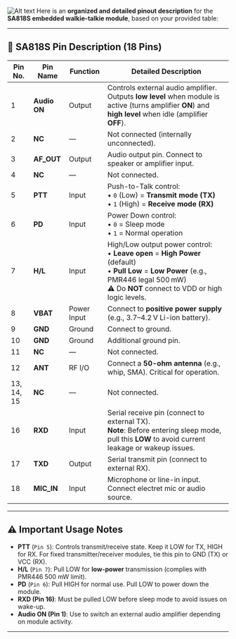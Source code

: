 ![Alt text](image.png)
Here is an **organized and detailed pinout description** for the **SA818S embedded walkie-talkie module**, based on your provided table:

---

## 📌 SA818S Pin Description (18 Pins)

| **Pin No.** | **Pin Name** | **Function** | **Detailed Description**                                                                                                                                                                             |
| ----------- | ------------ | ------------ | ---------------------------------------------------------------------------------------------------------------------------------------------------------------------------------------------------- |
| 1           | **Audio ON** | Output       | Controls external audio amplifier. Outputs **low level** when module is active (turns amplifier **ON**) and **high level** when idle (amplifier **OFF**).                                            |
| 2           | **NC**       | —            | Not connected (internally unconnected).                                                                                                                                                              |
| 3           | **AF\_OUT**  | Output       | Audio output pin. Connect to speaker or amplifier input.                                                                                                                                             |
| 4           | **NC**       | —            | Not connected.                                                                                                                                                                                       |
| 5           | **PTT**      | Input        | Push-to-Talk control: <br>• `0` (Low) = **Transmit mode (TX)** <br>• `1` (High) = **Receive mode (RX)**                                                                                              |
| 6           | **PD**       | Input        | Power Down control: <br>• `0` = Sleep mode <br>• `1` = Normal operation                                                                                                                              |
| 7           | **H/L**      | Input        | High/Low output power control: <br>• **Leave open** = **High Power** (default) <br>• **Pull Low** = **Low Power** (e.g., PMR446 legal 500 mW) <br>⚠️ Do **NOT** connect to VDD or high logic levels. |
| 8           | **VBAT**     | Power Input  | Connect to **positive power supply** (e.g., 3.7–4.2 V Li-ion battery).                                                                                                                               |
| 9           | **GND**      | Ground       | Connect to ground.                                                                                                                                                                                   |
| 10          | **GND**      | Ground       | Additional ground pin.                                                                                                                                                                               |
| 11          | **NC**       | —            | Not connected.                                                                                                                                                                                       |
| 12          | **ANT**      | RF I/O       | Connect a **50-ohm antenna** (e.g., whip, SMA). Critical for operation.                                                                                                                              |
| 13, 14, 15  | **NC**       | —            | Not connected.                                                                                                                                                                                       |
| 16          | **RXD**      | Input        | Serial receive pin (connect to external TX). <br>**Note**: Before entering sleep mode, pull this **LOW** to avoid current leakage or wakeup issues.                                                  |
| 17          | **TXD**      | Output       | Serial transmit pin (connect to external RX).                                                                                                                                                        |
| 18          | **MIC\_IN**  | Input        | Microphone or line-in input. Connect electret mic or audio source.                                                                                                                                   |

---

## ⚠️ Important Usage Notes

* **PTT** (`Pin 5`): Controls transmit/receive state. Keep it LOW for TX, HIGH for RX. For fixed transmitter/receiver modules, tie this pin to GND (TX) or VCC (RX).
* **H/L** (`Pin 7`): Pull LOW for **low-power** transmission (complies with PMR446 500 mW limit).
* **PD** (`Pin 6`): Pull HIGH for normal use. Pull LOW to power down the module.
* **RXD (Pin 16)**: Must be pulled LOW before sleep mode to avoid issues on wake-up.
* **Audio ON (Pin 1)**: Use to switch an external audio amplifier depending on module activity.

---
